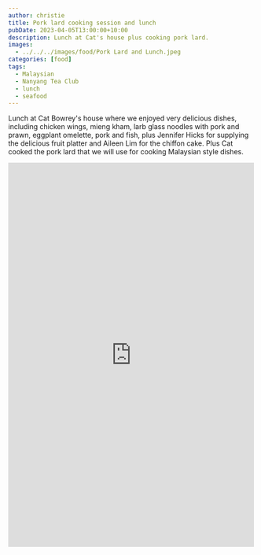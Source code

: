 ```yaml
---
author: christie
title: Pork lard cooking session and lunch
pubDate: 2023-04-05T13:00:00+10:00
description: Lunch at Cat's house plus cooking pork lard.
images:
  - ../../../images/food/Pork Lard and Lunch.jpeg
categories: [food]
tags:
  - Malaysian
  - Nanyang Tea Club
  - lunch
  - seafood
---
```


Lunch at Cat Bowrey's house where we enjoyed very delicious dishes, including chicken wings, mieng kham, larb glass noodles with pork and prawn, eggplant omelette, pork and fish, plus Jennifer Hicks for supplying the delicious fruit platter and Aileen Lim for the chiffon cake. Plus Cat cooked the pork lard that we will use for cooking Malaysian style dishes.

<iframe src="https://www.facebook.com/plugins/post.php?href=https%3A%2F%2Fwww.facebook.com%2Fchris1.tham%2Fposts%2Fpfbid035VwC5b2chxzaWuBLieTMrHzwgKxP5DJ5SJamTmP7bRxeVxdNXzYt4rBPhZ9NgKwZl&show_text=true&width=500" width="500" height="781" style="border:none;overflow:hidden" scrolling="no" frameborder="0" allowfullscreen="true" allow="autoplay; clipboard-write; encrypted-media; picture-in-picture; web-share"></iframe>
